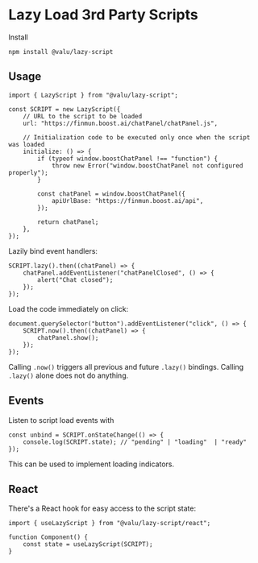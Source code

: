 # Lazy Load 3rd Party Scripts

Install

```
npm install @valu/lazy-script
```

## Usage

```tsx
import { LazyScript } from "@valu/lazy-script";

const SCRIPT = new LazyScript({
    // URL to the script to be loaded
    url: "https://finmun.boost.ai/chatPanel/chatPanel.js",

    // Initialization code to be executed only once when the script was loaded
    initialize: () => {
        if (typeof window.boostChatPanel !== "function") {
            throw new Error("window.boostChatPanel not configured properly");
        }

        const chatPanel = window.boostChatPanel({
            apiUrlBase: "https://finmun.boost.ai/api",
        });

        return chatPanel;
    },
});
```

Lazily bind event handlers:

```tsx
SCRIPT.lazy().then((chatPanel) => {
    chatPanel.addEventListener("chatPanelClosed", () => {
        alert("Chat closed");
    });
});
```

Load the code immediately on click:

```tsx
document.querySelector("button").addEventListener("click", () => {
    SCRIPT.now().then((chatPanel) => {
        chatPanel.show();
    });
});
```

Calling `.now()` triggers all previous and future `.lazy()` bindings. Calling
`.lazy()` alone does not do anything.

## Events

Listen to script load events with

```tsx
const unbind = SCRIPT.onStateChange(() => {
    console.log(SCRIPT.state); // "pending" | "loading"  | "ready"
});
```

This can be used to implement loading indicators.

## React

There's a React hook for easy access to the script state:

```tsx
import { useLazyScript } from "@valu/lazy-script/react";

function Component() {
    const state = useLazyScript(SCRIPT);
}
```
